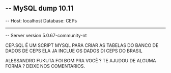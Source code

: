 -- MySQL dump 10.11
--
-- Host: localhost    Database: CEPs
-- ------------------------------------------------------
-- Server version	5.0.67-community-nt


CEP.SQL É UM SCRIPT MYSQL PARA CRIAR AS TABELAS DO BANCO DE DADOS DE CEPS
ELA JA INCLUE OS DADOS DI CEPS DO BRASIL

ALESSANDRO FUKUTA
FOI BOM PRA VOCÊ ? TE AJUDOU DE ALGUMA FORMA ? 
DEIXE NOS COMENTARIOS.

